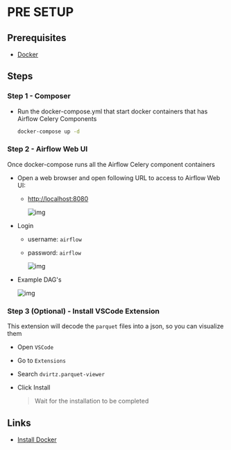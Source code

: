 # PRE SETUP

## Prerequisites

* [Docker][install_docker]

## Steps

### Step 1 - Composer

* Run the docker-compose.yml that start docker containers that has Airflow Celery Components

  ```sh
  docker-compose up -d
  ```

### Step 2 -  Airflow Web UI

Once docker-compose runs all the Airflow Celery component containers

* Open a web browser and open following URL to access to Airflow Web UI:
  * <http://localhost:8080>

    ![img](img/airflow-2.png)

* Login
  * username: `airflow`
  * password: `airflow`

    ![img](img/airflow-3.png)

* Example DAG's

  ![img](img/airflow-4.png)

### Step 3 (Optional) - Install VSCode Extension

This extension will decode the `parquet` files into a json, so you can visualize them

* Open `VSCode`
* Go to `Extensions`
* Search `dvirtz.parquet-viewer`
* Click Install

  >Wait for the installation to be completed

## Links

* [Install Docker][install_docker]

[install_docker]: https://docs.docker.com/engine/install/
